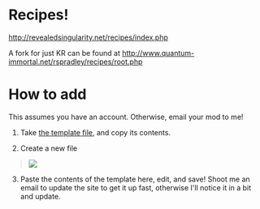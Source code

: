 Recipes!
=======================

http://revealedsingularity.net/recipes/index.php

A fork for just KR can be found at http://www.quantum-immortal.net/rspradley/recipes/root.php

# How to add

This assumes you have an account. Otherwise, email your mod to me!

1. Take [the template file](https://github.com/tigerhawkvok/equilibrium-recipes/blob/master/template.php), and copy its contents.

2. Create a new file

  > <img src='https://f.cloud.github.com/assets/165937/2404368/bea0bd1e-aa3a-11e3-8559-9f57ff258490.png'/>

3. Paste the contents of the template here, edit, and save! Shoot me an email to update the site to get it up fast, otherwise I'll notice it in a bit and update.
